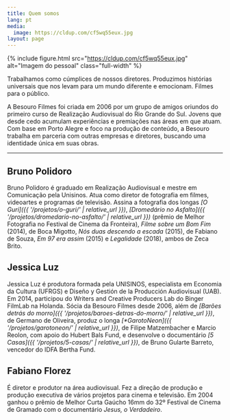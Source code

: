 ```yaml
---
title: Quem somos
lang: pt
media:
  image: https://cldup.com/cf5wq55eux.jpg
layout: page
---
```


{% include figure.html src="https://cldup.com/cf5wq55eux.jpg" alt="Imagem do pessoal" class="full-width" %}

Trabalhamos como cúmplices de nossos diretores. Produzimos histórias universais que nos levam para um mundo diferente e emocionam. Filmes para o público.

A Besouro Filmes foi criada em 2006 por um grupo de amigos oriundos do primeiro curso de Realização Audiovisual do Rio Grande do Sul. Jovens que desde cedo acumulam experiências e premiações nas áreas em que atuam. Com base em Porto Alegre e foco na produção de conteúdo, a Besouro trabalha em parceria com outras empresas e diretores, buscando uma identidade única em suas obras.

---

## Bruno Polidoro

Bruno Polidoro é graduado em Realização Audiovisual e mestre em
Comunicação pela Unisinos. Atua como diretor de fotografia em filmes,
videoartes e programas de televisão. Assina a fotografia dos longas _[O Guri]({{ '/projetos/o-guri/' | relative_url }})_, _[Dromedário no Asfalto]({{ '/projetos/dromedario-no-asfalto/' | relative_url }})_ (prêmio de Melhor Fotografia no Festival de Cinema da Fronteira), _Filme sobre um Bom Fim_ (2014), de Boca Migotto, _Nós duas descendo a escada_ (2015), de Fabiano de Souza, _Em 97 era assim_ (2015) e _Legalidade_ (2018), ambos de Zeca Brito.

## Jessica Luz

Jessica Luz é produtora formada pela UNISINOS, especialista em Economia da Cultura (UFRGS) e Diseño y Gestión de la Producción Audiovisual (UAB). Em 2014, participou do Writers and Creative Producers Lab do Binger FilmLab na Holanda. Sócia da Besouro Filmes desde 2006, além de _[Barões detrás do morro]({{ '/projetos/baroes-detras-do-morro/' | relative_url }})_, de Germano de Oliveira, produz o longa _[*GarotoNeon]({{ '/projetos/garotoneon/' | relative_url }})_, de Filipe Matzembacher e Marcio Reolon, com apoio do Hubert Bals Fund, e desenvolve o documentário _[*5 Casas*]({{ '/projetos/5-casas/' | relative_url }})_, de Bruno Gularte Barreto, vencedor do IDFA Bertha Fund.

## Fabiano Florez

É diretor e produtor na área audiovisual. Fez a
direção de produção e produção executiva de vários projetos para cinema e televisão. Em 2004 ganhou o prêmio de Melhor Curta Gaúcho 16mm do 32º Festival de Cinema de Gramado com o documentário _Jesus, o Verdadeiro_.